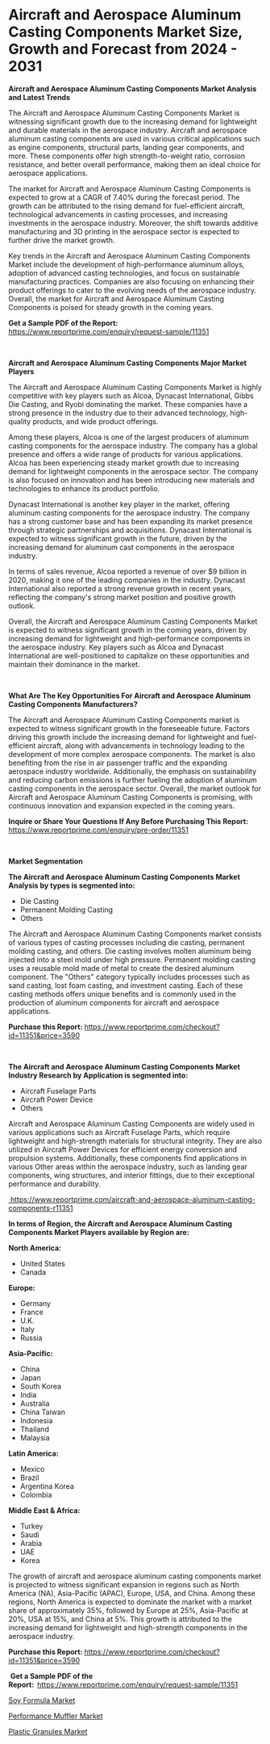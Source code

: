 <p><h1>Aircraft and Aerospace Aluminum Casting Components Market Size, Growth and Forecast from 2024 - 2031</h1></p><p><strong>Aircraft and Aerospace Aluminum Casting Components Market Analysis and Latest Trends</strong></p>
<p><p>The Aircraft and Aerospace Aluminum Casting Components Market is witnessing significant growth due to the increasing demand for lightweight and durable materials in the aerospace industry. Aircraft and aerospace aluminum casting components are used in various critical applications such as engine components, structural parts, landing gear components, and more. These components offer high strength-to-weight ratio, corrosion resistance, and better overall performance, making them an ideal choice for aerospace applications.</p><p>The market for Aircraft and Aerospace Aluminum Casting Components is expected to grow at a CAGR of 7.40% during the forecast period. The growth can be attributed to the rising demand for fuel-efficient aircraft, technological advancements in casting processes, and increasing investments in the aerospace industry. Moreover, the shift towards additive manufacturing and 3D printing in the aerospace sector is expected to further drive the market growth.</p><p>Key trends in the Aircraft and Aerospace Aluminum Casting Components Market include the development of high-performance aluminum alloys, adoption of advanced casting technologies, and focus on sustainable manufacturing practices. Companies are also focusing on enhancing their product offerings to cater to the evolving needs of the aerospace industry. Overall, the market for Aircraft and Aerospace Aluminum Casting Components is poised for steady growth in the coming years.</p></p>
<p><strong>Get a Sample PDF of the Report:&nbsp;</strong> <a href="https://www.reportprime.com/enquiry/request-sample/11351">https://www.reportprime.com/enquiry/request-sample/11351</a></p>
<p>&nbsp;</p>
<p><strong>Aircraft and Aerospace Aluminum Casting Components Major Market Players</strong></p>
<p><p>The Aircraft and Aerospace Aluminum Casting Components Market is highly competitive with key players such as Alcoa, Dynacast International, Gibbs Die Casting, and Ryobi dominating the market. These companies have a strong presence in the industry due to their advanced technology, high-quality products, and wide product offerings.</p><p>Among these players, Alcoa is one of the largest producers of aluminum casting components for the aerospace industry. The company has a global presence and offers a wide range of products for various applications. Alcoa has been experiencing steady market growth due to increasing demand for lightweight components in the aerospace sector. The company is also focused on innovation and has been introducing new materials and technologies to enhance its product portfolio.</p><p>Dynacast International is another key player in the market, offering aluminum casting components for the aerospace industry. The company has a strong customer base and has been expanding its market presence through strategic partnerships and acquisitions. Dynacast International is expected to witness significant growth in the future, driven by the increasing demand for aluminum cast components in the aerospace industry.</p><p>In terms of sales revenue, Alcoa reported a revenue of over $9 billion in 2020, making it one of the leading companies in the industry. Dynacast International also reported a strong revenue growth in recent years, reflecting the company's strong market position and positive growth outlook.</p><p>Overall, the Aircraft and Aerospace Aluminum Casting Components Market is expected to witness significant growth in the coming years, driven by increasing demand for lightweight and high-performance components in the aerospace industry. Key players such as Alcoa and Dynacast International are well-positioned to capitalize on these opportunities and maintain their dominance in the market.</p></p>
<p>&nbsp;</p>
<p><strong>What Are The Key Opportunities For Aircraft and Aerospace Aluminum Casting Components Manufacturers?</strong></p>
<p><p>The Aircraft and Aerospace Aluminum Casting Components market is expected to witness significant growth in the foreseeable future. Factors driving this growth include the increasing demand for lightweight and fuel-efficient aircraft, along with advancements in technology leading to the development of more complex aerospace components. The market is also benefiting from the rise in air passenger traffic and the expanding aerospace industry worldwide. Additionally, the emphasis on sustainability and reducing carbon emissions is further fueling the adoption of aluminum casting components in the aerospace sector. Overall, the market outlook for Aircraft and Aerospace Aluminum Casting Components is promising, with continuous innovation and expansion expected in the coming years.</p></p>
<p><strong>Inquire or Share Your Questions If Any Before Purchasing This Report:</strong> <a href="https://www.reportprime.com/enquiry/pre-order/11351">https://www.reportprime.com/enquiry/pre-order/11351</a></p>
<p>&nbsp;</p>
<p><strong>Market Segmentation</strong></p>
<p><strong>The Aircraft and Aerospace Aluminum Casting Components Market Analysis by types is segmented into:</strong></p>
<p><ul><li>Die Casting</li><li>Permanent Molding Casting</li><li>Others</li></ul></p>
<p><p>The Aircraft and Aerospace Aluminum Casting Components market consists of various types of casting processes including die casting, permanent molding casting, and others. Die casting involves molten aluminum being injected into a steel mold under high pressure. Permanent molding casting uses a reusable mold made of metal to create the desired aluminum component. The "Others" category typically includes processes such as sand casting, lost foam casting, and investment casting. Each of these casting methods offers unique benefits and is commonly used in the production of aluminum components for aircraft and aerospace applications.</p></p>
<p><strong>Purchase this Report:&nbsp;</strong><a href="https://www.reportprime.com/checkout?id=11351&price=3590">https://www.reportprime.com/checkout?id=11351&price=3590</a></p>
<p>&nbsp;</p>
<p><strong>The Aircraft and Aerospace Aluminum Casting Components Market Industry Research by Application is segmented into:</strong></p>
<p><ul><li>Aircraft Fuselage Parts</li><li>Aircraft Power Device</li><li>Others</li></ul></p>
<p><p>Aircraft and Aerospace Aluminum Casting Components are widely used in various applications such as Aircraft Fuselage Parts, which require lightweight and high-strength materials for structural integrity. They are also utilized in Aircraft Power Devices for efficient energy conversion and propulsion systems. Additionally, these components find applications in various Other areas within the aerospace industry, such as landing gear components, wing structures, and interior fittings, due to their exceptional performance and durability.</p></p>
<p><a href="https://www.reportprime.com/aircraft-and-aerospace-aluminum-casting-components-r11351">&nbsp;https://www.reportprime.com/aircraft-and-aerospace-aluminum-casting-components-r11351</a></p>
<p><strong>In terms of Region, the Aircraft and Aerospace Aluminum Casting Components Market Players available by Region are:</strong></p>
<p>
    <p> <strong> North America: </strong>
        <ul>
            <li>United States</li>
            <li>Canada</li>
        </ul>
        </p> 
    <p> <strong> Europe: </strong>
        <ul>
            <li>Germany</li>
            <li>France</li>
            <li>U.K.</li>
            <li>Italy</li>
            <li>Russia</li>
        </ul>
        </p> 
    <p> <strong> Asia-Pacific: </strong>
        <ul>
            <li>China</li>
            <li>Japan</li>
            <li>South Korea</li>
            <li>India</li>
            <li>Australia</li>
            <li>China Taiwan</li>
            <li>Indonesia</li>
            <li>Thailand</li>
            <li>Malaysia</li>
        </ul>
        </p> 
    <p> <strong> Latin America: </strong>
        <ul>
            <li>Mexico</li>
            <li>Brazil</li>
            <li>Argentina Korea</li>
            <li>Colombia</li>
        </ul>
        </p> 
    <p> <strong> Middle East & Africa: </strong>
        <ul>
            <li>Turkey</li>
            <li>Saudi</li>
            <li>Arabia</li>
            <li>UAE</li>
            <li>Korea</li>
        </ul>
    </p>
    </p>
<p><p>The growth of aircraft and aerospace aluminum casting components market is projected to witness significant expansion in regions such as North America (NA), Asia-Pacific (APAC), Europe, USA, and China. Among these regions, North America is expected to dominate the market with a market share of approximately 35%, followed by Europe at 25%, Asia-Pacific at 20%, USA at 15%, and China at 5%. This growth is attributed to the increasing demand for lightweight and high-strength components in the aerospace industry.</p></p>
<p><strong>Purchase this Report: </strong><a href="https://www.reportprime.com/checkout?id=11351&price=3590">https://www.reportprime.com/checkout?id=11351&price=3590</a></p>
<p>&nbsp;<strong>Get a Sample PDF of the Report:&nbsp;&nbsp;</strong><a href="https://www.reportprime.com/enquiry/request-sample/11351">https://www.reportprime.com/enquiry/request-sample/11351</a></p>
<p><strong></strong></p>
<p><p><a href="https://www.linkedin.com/pulse/soy-formula-market-size-focuses-dynamics-in-depth-analysis-gm5vc?trackingId=QlzCT1x1BtnILr%2F5m%2Bu9Gg%3D%3D">Soy Formula Market</a></p><p><a href="https://www.linkedin.com/pulse/performance-muffler-market-research-report-unlocks-analysis-9h0gc?trackingId=D%2BpvC6dDBSFWnQ4zE2K79w%3D%3D">Performance Muffler Market</a></p><p><a href="https://www.linkedin.com/pulse/plastic-granules-market-size-growth-segmentation-regional-country-hfpjf?trackingId=gQqXsMI1NRAstuxF3ewyYQ%3D%3D">Plastic Granules Market</a></p></p>